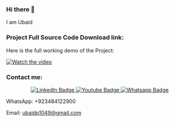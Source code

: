 ### Hi there 👋

I am Ubaid

### Project Full Source Code Download link: 

Here is the full working demo of the Project:

[![Watch the video](https://img.youtube.com/vi/fHOhlWKRklU/0.jpg)](https://www.youtube.com/watch?v=fHOhlWKRklU&list=PLjowWp9YgJdqtHH5z7nFLPRHVduZD6Z3f&index=4)

### Contact me:

<div id="header" align="center">
  <div id="badges">
    <a href="https://www.linkedin.com/in/ubaidahmadceh/">
      <img src="https://img.shields.io/badge/LinkedIn-blue?style=for-the-badge&logo=linkedin&logoColor=white" alt="LinkedIn Badge"/>
    </a>
    <a href="https://www.youtube.com/channel/UCtIKyejnNPYaEXB5sgYADlg">
      <img src="https://img.shields.io/badge/YouTube-red?style=for-the-badge&logo=youtube&logoColor=white" alt="Youtube Badge"/>
    </a>
    <a href="https://wa.me/923484122900">
      <img src="https://img.shields.io/badge/Whatsapp-darkgreen?style=for-the-badge&logo=whatsapp&logoColor=white" alt="Whatsapp Badge"/>
    </a>
  </div>
</div>

WhatsApp: +923484122900

Email: ubaidp1049@gmail.com

